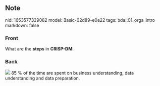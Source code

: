 ## Note
nid: 1653577339082
model: Basic-02d89-e0e22
tags: bda::01_orga_intro
markdown: false

### Front
What are the <b>steps</b> in <b>CRISP-DM</b>.

### Back
<img src="paste-b914b06f8f78a816bc2565dbecbd4173ea93e27e.jpg"> 85 %
of the time are spent on business understanding, data understanding
and data preparation.
